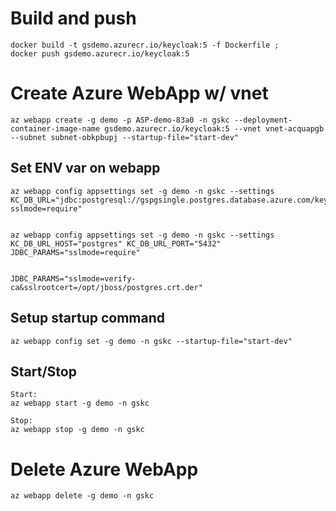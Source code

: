 # Build and push
```
docker build -t gsdemo.azurecr.io/keycloak:5 -f Dockerfile ;
docker push gsdemo.azurecr.io/keycloak:5
```


# Create Azure WebApp w/ vnet
```
az webapp create -g demo -p ASP-demo-83a0 -n gskc --deployment-container-image-name gsdemo.azurecr.io/keycloak:5 --vnet vnet-acquapgb --subnet subnet-obkpbupj --startup-file="start-dev"
```

## Set ENV var on webapp
```
az webapp config appsettings set -g demo -n gskc --settings KC_DB_URL="jdbc:postgresql://gspgsingle.postgres.database.azure.com/keycloak?sslmode=require" 


az webapp config appsettings set -g demo -n gskc --settings  KC_DB_URL_HOST="postgres" KC_DB_URL_PORT="5432" JDBC_PARAMS="sslmode=require"


JDBC_PARAMS="sslmode=verify-ca&sslrootcert=/opt/jboss/postgres.crt.der"
```

## Setup startup command
```
az webapp config set -g demo -n gskc --startup-file="start-dev"
```

## Start/Stop
```
Start:
az webapp start -g demo -n gskc

Stop:
az webapp stop -g demo -n gskc
```

# Delete Azure WebApp
```
az webapp delete -g demo -n gskc
```

